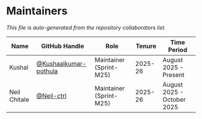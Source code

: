 # Maintainers

_This file is auto-generated from the repository collaborators list._

| Name          | GitHub Handle    | Role             | Tenure | Time Period | 
|---------------|------------------|------------------|---|---|
| Kushal      | [@Kushaalkumar-pothula](https://github.com/Kushaalkumar-pothula) | Maintainer (Sprint-M25) | 2025-26 | August 2025 - Present |
| Neil Chitale      | [@Neil-ctrl](https://github.com/Neil-ctrl) | Maintainer (Sprint-M25) | 2025-26 | August 2025 - October 2025 |

